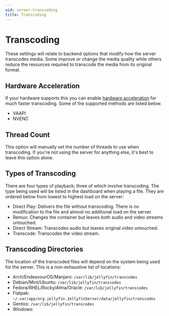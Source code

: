 ```yaml
---
uid: server-transcoding
title: Transcoding
---
```


# Transcoding

These settings will relate to backend options that modify how the server transcodes media. Some improve or change the media quality while others reduce the resources required to transcode the media from its original format.

## Hardware Acceleration

If your hardware supports this you can enable [hardware acceleration](/docs/general/administration/hardware-acceleration) for much faster transcoding. Some of the supported methods are listed below.

- VAAPI
- NVENC

## Thread Count

This option will manually set the number of threads to use when transcoding. If you're not using the server for anything else, it's best to leave this option alone.

## Types of Transcoding

There are four types of playback; three of which involve transcoding. The type being used will be listed in the dashboard when playing a file. They are ordered below from lowest to highest load on the server:

- Direct Play: Delivers the file without transcoding. There is no modification to the file and almost no additional load on the server.
- Remux: Changes the container but leaves both audio and video streams untouched.
- Direct Stream: Transcodes audio but leaves original video untouched.
- Transcode: Transcodes the video stream.

## Transcoding Directories
The location of the transcoded files will depend on the system being used for the server. This is a non-exhaustive list of locations:

- Arch/EndeavourOS/Manjaro: `/var/lib/jellyfin/transcodes`
- Debian/Mint/Ubuntu: `/var/lib/jellyfin/transcodes`
- Fedora/RHEL/Rocky/Alma/Oracle: `/var/lib/jellyfin/transcodes`
- Flatpak: `~/.var/app/org.jellyfin.JellyfinServer/data/jellyfin/transcodes`
- Gentoo: `/var/lib/jellyfin/transcodes`
- Windows: 
